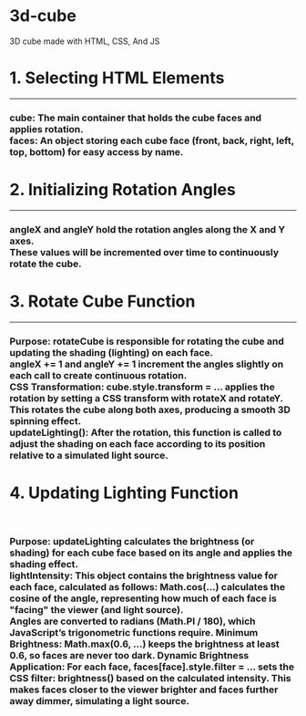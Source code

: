 # 3d-cube
3D cube made with HTML, CSS, And JS

<h1>1. Selecting HTML Elements</h1>
<hr>
<h3>cube: The main container that holds the cube faces and applies rotation. <br>
faces: An object storing each cube face (front, back, right, left, top, bottom) for easy access by name.</h3>

<h1>2. Initializing Rotation Angles</h1>
<hr>
<h3>angleX and angleY hold the rotation angles along the X and Y axes. <br>
These values will be incremented over time to continuously rotate the cube.</h3>

<h1>3. Rotate Cube Function</h1>
<hr>
<h3><b>Purpose</b>: rotateCube is responsible for rotating the cube and updating the shading (lighting) on each face. <br>
angleX += 1 and angleY += 1 increment the angles slightly on each call to create continuous rotation. <br>
<b>CSS Transformation:</b> cube.style.transform = ... applies the rotation by setting a CSS transform with rotateX and rotateY. <br> This rotates the cube along both axes, producing a smooth 3D spinning effect. <br>
<b>updateLighting():</b> After the rotation, this function is called to adjust the shading on each face according to its position relative to a simulated light source.</h3>

<h1>4. Updating Lighting Function</h1>
<br>
<h3><b>Purpose:</b> updateLighting calculates the brightness (or shading) for each cube face based on its angle and applies the shading effect. <br>
<b>lightIntensity:</b> This object contains the brightness value for each face, calculated as follows:
Math.cos(...) calculates the cosine of the angle, representing how much of each face is "facing" the viewer (and light source). <br>
Angles are converted to radians (Math.PI / 180), which JavaScript’s trigonometric functions require.
Minimum Brightness: Math.max(0.6, ...) keeps the brightness at least 0.6, so faces are never too dark.
<b>Dynamic Brightness Application:</b>
For each face, faces[face].style.filter = ... sets the CSS filter: brightness() based on the calculated intensity. This makes faces closer to the viewer brighter and faces further away dimmer, simulating a light source.</h3>
